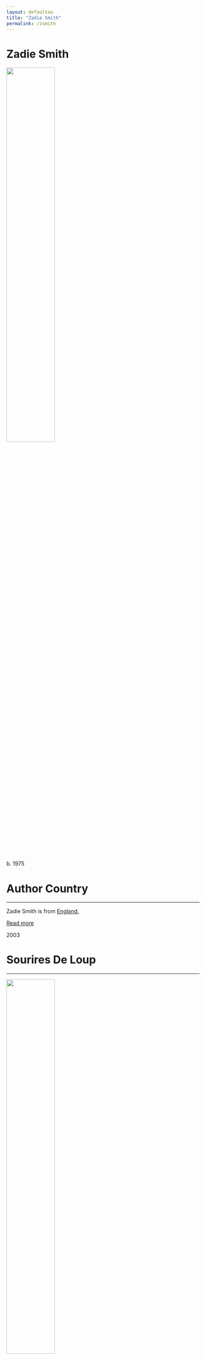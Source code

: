 ```yaml
---
layout: defaultau
title: "Zadie Smith"
permalink: /zsmith
---
```

<!-- partial:index.partial.html -->
<div class="content">
     <h1>Zadie Smith</h1>
    <div class="quote">
        <div><img src="http://t2.gstatic.com/licensed-image?q=tbn:ANd9GcSSkEqsXcGNMED-y756RJrnriUmA33MgQbALbQTq5GblwDrZJ9AOqeMkKa8sR4m3czrIZTQdZbAuP9kelM" height="50%" width = "50%" class="logo"></div>
    </div>
    <div class="timeline">
        <div style="padding-bottom:100px;"></div>
        <div class="block">
             <div class="date right"><p class="right">b. 1975</p></div>
            <div class="dot"></div>
            <div class="left first">
            <div class="author_country">
                <h1>Author Country</h1><hr>
          <div class="aclocation">  <p>Zadie Smith is from <a href="{{ site.baseurl }}/11">England.</a></p></div>
              <div class="acreadmore">  <a href="https://en.wikipedia.org/wiki/Zadie_Smith" target="_blank">Read more</a></div>
            </div>
            </div>
        <div class="block">
            <div class="date left"><p class="left">2003</p></div>
            <div class="dot"></div>
            <div class="right">
                <h1>Sourires De Loup</h1><hr>
                <p><img src="https://m.media-amazon.com/images/I/41nBcqMoN5L._SX302_BO1,204,203,200_.jpg" height="50%" width = "50%"></p>
                <p>
    	    Co-Author: Claude Demanuelli
                Language: French<br/>
                Publisher: Gallimard<br/>
                Pub_location: Paris, France<br/>
                Genre: Fiction (Novel)<br/>
                Length: 738<br/>                   </p>
            </div>
        </div>
       <div class="block">
            <div class="date left"><p class="left">2012</p></div>
            <div class="dot"></div>
            <div class="right">
                <h1>Changing My Mind: Occasional Essays</h1><hr>
                <p><img src="https://m.media-amazon.com/images/I/41xM-gk4oeL.jpg" height="50%" width = "50%"></p>
                <p>
                Language: English<br/>
                Publisher: Hamish Hamilton Canada<br/>
                Pub_location: Toronto, ON, Canada<br/>
                Genre: Nonfiction Book<br/>
                Length: 324<br/>                   </p>
            </div>
        </div>
       <div class="block">
            <div class="date left"><p class="left">2016</p></div>
            <div class="dot"></div>
            <div class="right">
                <h1>De La Beauté</h1><hr>
                <p><img src="https://m.media-amazon.com/images/I/41GZakDpueL._SX302_BO1,204,203,200_.jpg" height="50%" width = "50%"></p>
                <p>
                Co-Author: Philippe Aronson 
	    Language: French<br/>
                Publisher: Gallimard<br/>
                Pub_location: Paris, France<br/>
                Genre: Fiction (Novel)<br/>
                Length: 608<br/>                   </p>
            </div>
        </div>
       <div class="block">
            <div class="date left"><p class="left">2017</p></div>
            <div class="dot"></div>
            <div class="right">
                <h1>Biale Zeby</h1><hr>
                <p><img src="https://m.media-amazon.com/images/I/51OKfjBOq1L._SY291_BO1,204,203,200_QL40_FMwebp_.jpg" height="50%" width = "50%"></p>
                <p>
                Co-Author(s): Zbigniew Batko; Spoleczny Instytut Wydawniczy Znak
	    Language: Polish<br/>
                Publisher: Wydawnictwo Znak<br/>
                Pub_location: Krakow, Poland<br/>
                Genre: Fiction (Novel)<br/>
                Length: 526 <br/>                   </p>
            </div>
        </div>
<div class="block">
            <div class="date left"><p class="left">2018</p></div>
            <div class="dot"></div>
            <div class="right">
                <h1>White Teeth</h1><hr>
                <p><img src="https://m.media-amazon.com/images/I/51kYGxXkUIL._SX324_BO1,204,203,200_.jpg" height="50%" width = "50%"></p>
                <p>
                Co-Author(s): Lenny Henry 
	    Language: English<br/>
                Publisher: Random House Digital, Inc.<br/>
                Pub_location: New York, NY, United States<br/>
                Genre: Fiction (Novel)<br/>
                Length: 560<br/>                   </p>
            </div>
        </div>
       <div class="block">
            <div class="date left"><p class="left">2019</p></div>
            <div class="dot"></div>
            <div class="right">
                <h1>Feel Free: Essays</h1><hr>
                <p><img src="https://m.media-amazon.com/images/I/51y3hA3bGKL._SY291_BO1,204,203,200_QL40_ML2_.jpg" height="50%" width = "50%"></p>
                <p>
                Language: English<br/>
                Publisher: Penguin<br/>
                Pub_location: London, England<br/>
                Genre: Nonfiction Book<br/>
                Length: 480<br/>                   </p>
            </div>
        </div>
       <div class="block">
            <div class="date left"><p class="left">2019</p></div>
            <div class="dot"></div>
            <div class="right">
                <h1>Zähne Zeigen Roman</h1><hr>
                <p><img src="https://m.media-amazon.com/images/I/51ZK4pvjR0L._SY264_BO1,204,203,200_QL40_ML2_.jpg" height="50%" width = "50%"></p>
                <p>
                Co-Author(s): Ulrike Wasel; Klaus Timmermann, 
	    Language: German<br/>
                Publisher: M. Buchergilde Gutenberg<br/>
                Pub_location: Frankfurt, Germany<br/>
                Genre: Fiction (Novel)<br/>
                Length: 656<br/>                   </p>
            </div>
        </div>
       <div class="block">
            <div class="date left"><p class="left">2020</p></div>
            <div class="dot"></div>
            <div class="right">
                <h1>Dinti Albi</h1><hr>
                <p><img src="https://www.bookblog.ro/wp-content/uploads/Carte_Dinti-albi_46804c.jpg" height="50%" width = "50%"></p>
                <p>
                Language: English<br/>
                Publisher: Litera Media Group<br/>
                Pub_location: Bucuresti, Romania<br/>
                Genre: Fiction (Novel)<br/>
                Length: 568<br/>                   </p>
            </div>
        </div>
      <div class="block">
            <div class="date left"><p class="left">2021</p></div>
            <div class="dot"></div>
            <div class="right">
                <h1>NW</h1><hr>
                <p><img src="https://upload.wikimedia.org/wikipedia/en/9/9d/NWbookcover.jpg" height="50%" width = "50%"></p>
                <p>
                Language: English<br/>
                Publisher: Penguin<br/>
                Pub_location: Amsterdam, Netherlands<br/>
                Genre: Fiction (Novel)<br/>
                Length: 304<br/>                   </p>
            </div>
        </div>
       <div class="block">
            <div class="date left"><p class="left">2021</p></div>
            <div class="dot"></div>
            <div class="right">
                <h1>The Embassy Of Cambodia</h1><hr>
                <p><img src="https://images-na.ssl-images-amazon.com/images/S/compressed.photo.goodreads.com/books/1394764120i/17565927.jpg" height="50%" width = "50%"></p>
                <p>
                Co-Author(s): Daniela Anton 
	    Language: English<br/>
                Publisher: Ernst Klett Sprachen GmbH<br/>
                Pub_location: Stuttgart, Germany<br/>
                Genre: Fiction (Novel)<br/>
                Length: 70<br/>                   </p>
            </div>
        </div>
       <div class="block">
            <div class="date left"><p class="left">2021</p></div>
            <div class="dot"></div>
            <div class="right">
                <h1>On Beauty</h1><hr>
                <p><img src="https://images-na.ssl-images-amazon.com/images/S/compressed.photo.goodreads.com/books/1598196388i/3679.jpg" height="50%" width = "50%"></p>
                <p>
                Co-Author(s): Peter Francis James
	    Language: English<br/>
                Publisher: Penguin Books<br/>
                Pub_location: London, England<br/>
                Genre: Fiction (Novel)<br/>
                Length: 445<br/>                   </p>
            </div>
        </div>
       <div class="block">
            <div class="date left"><p class="left">32</p></div>
            <div class="dot"></div>
            <div class="right">
                <h1>Weirdo</h1><hr>
                <p><img src="https://m.media-amazon.com/images/I/41rArONm2PL._SX383_BO1,204,203,200_.jpg" height="50%" width = "50%"></p>
                <p>
                Co-Author(s): Nick Laird; Magenta Fox, 
	    Language: English<br/>
                Publisher: Puffin<br/>
                Pub_location: London, England<br/>
                Genre: Fiction (Novel)<br/>
                Length: <br/>                   </p>
            </div>
        </div>
